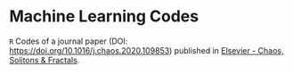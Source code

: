 # Machine Learning Codes

`R` Codes of a journal paper (DOI: https://doi.org/10.1016/j.chaos.2020.109853) published in [Elsevier - Chaos, Solitons \& Fractals](https://www.journals.elsevier.com/chaos-solitons-and-fractals).
